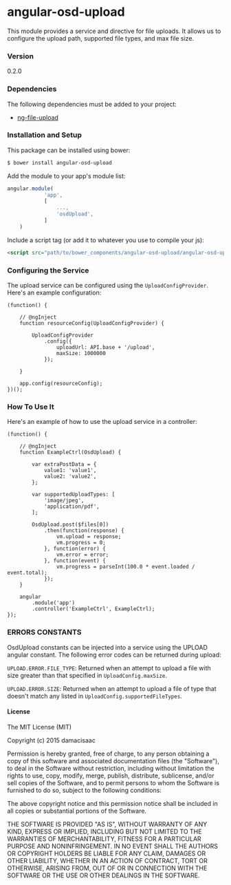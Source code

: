 # angular-osd-upload

This module provides a service and directive for file uploads. It allows us to configure the upload path, supported file types, and max file size.

### Version
0.2.0

### Dependencies

The following dependencies must be added to your project:

 - [ng-file-upload](https://github.com/danialfarid/ng-file-upload)

### Installation and Setup

This package can be installed using bower:
```sh
$ bower install angular-osd-upload
```

Add the module to your app's module list:

```js
angular.module(
            'app',
            [
                ...,
                'osdUpload',
            ]
    )
```

Include a script tag (or add it to whatever you use to compile your js):
```html
<script src="path/to/bower_components/angular-osd-upload/angular-osd-upload.min.js"></script>
```

### Configuring the Service

The upload service can be configured using the `UploadConfigProvider`. Here's an example configuration:

```
(function() {

    // @ngInject
    function resourceConfig(UploadConfigProvider) {

        UploadConfigProvider
            .config({
                uploadUrl: API.base + '/upload',
                maxSize: 1000000
            });

    }

    app.config(resourceConfig);
})();
```

### How To Use It

Here's an example of how to use the upload service in a controller:

```
(function() {

    // @ngInject
    function ExampleCtrl(OsdUpload) {

        var extraPostData = {
            value1: 'value1',
            value2: 'value2',
        };

        var supportedUploadTypes: [
            'image/jpeg',
            'application/pdf',
        ];

        OsdUpload.post($files[0])
            .then(function(response) {
                vm.upload = response;
                vm.progress = 0;
            }, function(error) {
                vm.error = error;
            }, function(event) {
                vm.progress = parseInt(100.0 * event.loaded / event.total);
            });
    }

    angular
        .module('app')
        .controller('ExampleCtrl', ExampleCtrl);
});
```

### ERRORS CONSTANTS
OsdUpload constants can be injected into a service using the UPLOAD angular constant. The following error codes can be returned during upload:

`UPLOAD.ERROR.FILE_TYPE`: Returned when an attempt to upload a file with size greater than that specified in `UploadConfig.maxSize`.

`UPLOAD.ERROR.SIZE`: Returned when an attempt to upload a file of type that doesn't match any listed in `UploadConfig.supportedFileTypes`.


#### License

The MIT License (MIT)

Copyright (c) 2015 damacisaac

Permission is hereby granted, free of charge, to any person obtaining a copy
of this software and associated documentation files (the "Software"), to deal
in the Software without restriction, including without limitation the rights
to use, copy, modify, merge, publish, distribute, sublicense, and/or sell
copies of the Software, and to permit persons to whom the Software is
furnished to do so, subject to the following conditions:

The above copyright notice and this permission notice shall be included in all
copies or substantial portions of the Software.

THE SOFTWARE IS PROVIDED "AS IS", WITHOUT WARRANTY OF ANY KIND, EXPRESS OR
IMPLIED, INCLUDING BUT NOT LIMITED TO THE WARRANTIES OF MERCHANTABILITY,
FITNESS FOR A PARTICULAR PURPOSE AND NONINFRINGEMENT. IN NO EVENT SHALL THE
AUTHORS OR COPYRIGHT HOLDERS BE LIABLE FOR ANY CLAIM, DAMAGES OR OTHER
LIABILITY, WHETHER IN AN ACTION OF CONTRACT, TORT OR OTHERWISE, ARISING FROM,
OUT OF OR IN CONNECTION WITH THE SOFTWARE OR THE USE OR OTHER DEALINGS IN THE
SOFTWARE.


